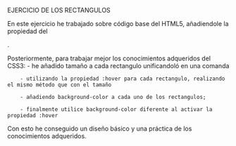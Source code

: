 EJERCICIO DE LOS RECTANGULOS

En este ejercicio he trabajado sobre código base del HTML5, añadiendole la propiedad del <div class=""></div>.

Posteriormente, para trabajar mejor los conocimientos adqueridos del CSS3: 
        - he añadido tamaño a cada rectangulo unificandoló en una comanda

        - utilizando la propiedad :hover para cada rectangulo, realizando el mismo método que con el tamaño

        - añadiendo background-color a cada uno de los rectangulos;

        - finalmente utilice background-color diferente al activar la propiedad :hover

Con esto he conseguido un diseño básico y una práctica de los conocimientos adqueridos.